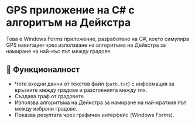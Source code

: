 # GPS приложение на C# с алгоритъм на Дейкстра

Това е Windows Forms приложение, разработено на C#, което симулира GPS навигация чрез използване на алгоритъма на Дейкстра за намиране на най-къс път между градове.

## 🧠 Функционалност
- Чете входни данни от текстов файл (`path.txt`) с информация за връзките между градове и разстоянията между тях.
- Създава граф от градовете.
- Използва алгоритъма на Дейкстра за намиране на най-краткия път между избрани градове.
- Показва резултата чрез графичен интерфейс (Windows Forms).
